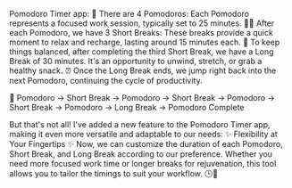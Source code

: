 Pomodoro Timer app:
🍅 There are 4 Pomodoros: Each Pomodoro represents a focused work session, typically set to 25 minutes.
🧘‍♀ After each Pomodoro, we have 3 Short Breaks: These breaks provide a quick moment to relax and recharge, lasting around 15 minutes each.
🌼 To keep things balanced, after completing the third Short Break, we have a Long Break of 30 minutes. It's an opportunity to unwind, stretch, or grab a healthy snack.
⏰ Once the Long Break ends, we jump right back into the next Pomodoro, continuing the cycle of productivity.

🔁 Pomodoro -> Short Break -> Pomodoro -> Short Break -> Pomodoro -> Short Break -> Pomodoro -> Long Break -> Pomodoro Complete

But that's not all! I've added a new feature to the Pomodoro Timer app, making it even more versatile and adaptable to our needs:
✨ Flexibility at Your Fingertips ✨
Now, we can customize the duration of each Pomodoro, Short Break, and Long Break according to our preference. Whether you need more focused work time or longer breaks for rejuvenation, this tool allows you to tailor the timings to suit your workflow. 🕒🔧
